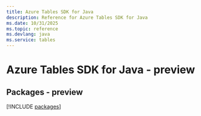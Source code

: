 ```yaml
---
title: Azure Tables SDK for Java
description: Reference for Azure Tables SDK for Java
ms.date: 10/31/2025
ms.topic: reference
ms.devlang: java
ms.service: tables
---
```

# Azure Tables SDK for Java - preview
## Packages - preview
[!INCLUDE [packages](tables-index.md)]
